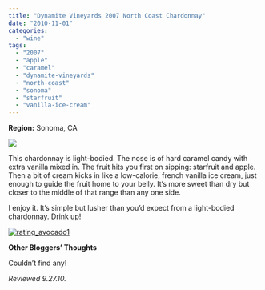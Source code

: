 ```yaml
---
title: "Dynamite Vineyards 2007 North Coast Chardonnay"
date: "2010-11-01"
categories:
  - "wine"
tags:
  - "2007"
  - "apple"
  - "caramel"
  - "dynamite-vineyards"
  - "north-coast"
  - "sonoma"
  - "starfruit"
  - "vanilla-ice-cream"
---
```


**Region:** Sonoma, CA

![](http://www.thegourmez.com/gourmez/photos/dynamitechard.jpg)

This chardonnay is light-bodied. The nose is of hard caramel candy with extra vanilla mixed in. The fruit hits you first on sipping: starfruit and apple. Then a bit of cream kicks in like a low-calorie, french vanilla ice cream, just enough to guide the fruit home to your belly. It’s more sweet than dry but closer to the middle of that range than any one side.

I enjoy it. It’s simple but lusher than you’d expect from a light-bodied chardonnay. Drink up!




<div class="caption">

[![](http://s3.amazonaws.com/thegourmez-wpmedia/2009/02/rating_avocado1.gif "rating_avocado1")](http://s3.amazonaws.com/thegourmez-wpmedia/2009/02/rating_avocado1.gif)</div>


**Other Bloggers’ Thoughts**

Couldn’t find any!

_Reviewed 9.27.10._
